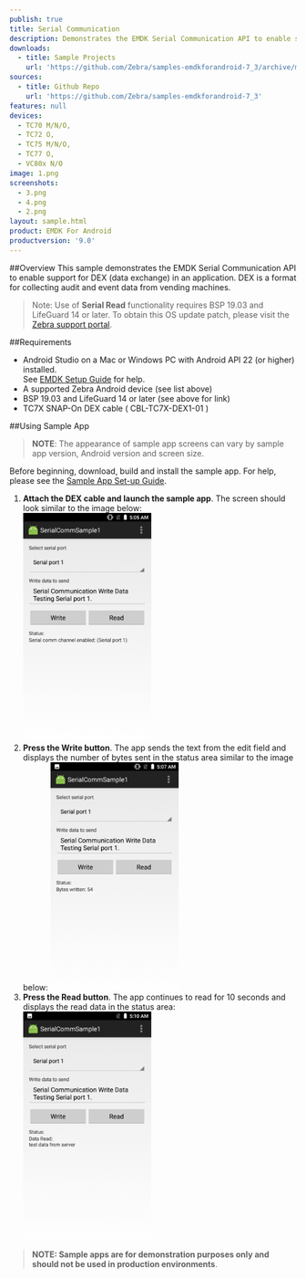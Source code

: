 ```yaml
---
publish: true
title: Serial Communication
description: Demonstrates the EMDK Serial Communication API to enable support for DEX (data exchange) in an application. DEX is a format for collecting audit and event data from vending machines.
downloads:
  - title: Sample Projects
    url: 'https://github.com/Zebra/samples-emdkforandroid-7_3/archive/master.zip'
sources:
  - title: Github Repo
    url: 'https://github.com/Zebra/samples-emdkforandroid-7_3'
features: null
devices:
  - TC70 M/N/O,
  - TC72 O, 
  - TC75 M/N/O,
  - TC77 O,
  - VC80x N/O
image: 1.png
screenshots:
  - 3.png
  - 4.png
  - 2.png
layout: sample.html
product: EMDK For Android
productversion: '9.0'
---
```



##Overview
This sample demonstrates the EMDK Serial Communication API to enable support for DEX (data exchange) in an application. DEX is a format for collecting audit and event data from vending machines.

>Note: Use of **Serial Read** functionality requires BSP 19.03 and LifeGuard 14 or later. To obtain this OS update patch, please visit the [Zebra support portal](https://www.zebra.com/us/en/support-downloads/software/operating-system/tc70-operating-system.html). 

##Requirements
* Android Studio on a Mac or Windows PC with Android API 22 (or higher) installed.<br>See [EMDK Setup Guide](/emdk-for-android/8-0/guide/setup) for help. 
* A supported Zebra Android device (see list above)
* BSP 19.03 and LifeGuard 14 or later (see above for link)
* TC7X SNAP-On DEX cable ( CBL-TC7X-DEX1-01 )

##Using Sample App

>**NOTE**: The appearance of sample app screens can vary by sample app version, Android version and screen size.

Before beginning, download, build and install the sample app. For help, please see the [Sample App Set-up Guide](/emdk-for-android/8-0/guide/emdksamples_androidstudio). 

1. **Attach the DEX cable and launch the sample app**. The screen should look similar to the image below:  
    <img alt="image" style="height:400px" src="3.png"/>
2. **Press the Write button**. The app sends the text from the edit field and displays the number of bytes sent in the status area similar to the image below: 
      <img alt="image" style="height:400px" src="4.png"/>
3.  **Press the Read button**. The app continues to read for 10 seconds and displays the read data in the status area:
    <img alt="image" style="height:400px" src="2.png"/>
  
> **NOTE: Sample apps are for demonstration purposes only and should not be used in production environments**.
